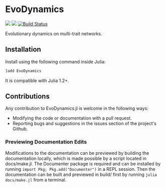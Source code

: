 # EvoDynamics

[![](https://img.shields.io/badge/docs-stable-blue.svg)](https://kavir1698.github.io/EvoDynamics/stable)
[![](https://img.shields.io/badge/docs-latest-blue.svg)](https://kavir1698.github.io/EvoDynamics/dev)
[![Build Status](https://travis-ci.org/kavir1698/EvoDynamics.svg?branch=master)](https://travis-ci.org/kavir1698/EvoDynamics)


Evolutionary dynamics on multi-trait networks.

## Installation

Install using the following command inside Julia:

```julia
]add EvoDynamics
```

It is compatible with Julia 1.2+.


## Contributions

Any contribution to EvoDynamics.jl is welcome in the following ways:

  * Modifying the code or documentation with a pull request.
  * Reporting bugs and suggestions in the issues section of the project's Github.

### Previewing Documentation Edits

Modifications to the documentation can be previewed by building the documentation locally, which is made possible by a script located in docs/make.jl. The Documenter package is required and can be installed by running `import Pkg; Pkg.add("Documenter")` in a REPL session. Then the documentation can be built and previewed in build/ first by running `julia docs/make.jl` from a terminal.


